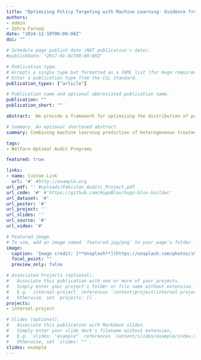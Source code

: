```yaml
---
title: "Optimizing Policy Targeting with Machine Learning: Evidence from Pakistani Audits"
authors:
- admin
- Zehra Farooq
date: "2024-12-10T00:00:00Z"
doi: ""

# Schedule page publish date (NOT publication's date).
#publishDate: "2017-01-01T00:00:00Z"

# Publication type.
# Accepts a single type but formatted as a YAML list (for Hugo requirements).
# Enter a publication type from the CSL standard.
publication_types: ["article"]

# Publication name and optional abbreviated publication name.
publication: ""
publication_short: ""

abstract:  We provide a framework for optimizing the distribution of policy treatment by combining machine learning techniques for the estimation of individualized causal responses with sufficient statistics for relative welfare implications of alternative distributions. This framework is applied to the setting of audit policy optimization in Pakistan. Specifically, we define a model which derives the Marginal Value of Public Funds (MVPF) in terms of three estimable causal effects of individuals in response to an audit -- the net-present value of long-run tax liabilities, taxpayer burden from audit compliance, and government expenditures from the audit. With the universe of individual income tax returns in Pakistan from 2012– 2020, we employ generalized random forests to estimate the individualized causal effects and optimize the distribution of audits with stochastic gradient descent and genetic algorithms. We find that the welfare cost per-dollar of revenue raised can be reduced by between 40%– 57% while collecting even more revenue than under the observed policy.

# Summary. An optional shortened abstract.
summary: Combining machine learning prediction of heterogeneous treatment effects with welfare structural models to derive the optimal auditing scheme in Pakistan.

tags:
- Welfare-Optimal Audit Programs

featured: true

links:
- name: Custom Link
  url: '#' #http://example.org
url_pdf: '' #uploads/Pakistan_Audits_Project.pdf
url_code: '#' #'https://github.com/HugoBlox/hugo-blox-builder'
url_dataset: '#'
url_poster: '#'
url_project: ''
url_slides: ''
url_source: '#'
url_video: '#'

# Featured image
# To use, add an image named `featured.jpg/png` to your page's folder. 
image:
  caption: 'Image credit: [**Unsplash**](https://unsplash.com/photos/s9CC2SKySJM)'
  focal_point: ""
  preview_only: false

# Associated Projects (optional).
#   Associate this publication with one or more of your projects.
#   Simply enter your project's folder or file name without extension.
#   E.g. `internal-project` references `content/project/internal-project/index.md`.
#   Otherwise, set `projects: []`.
projects:
- internal-project

# Slides (optional).
#   Associate this publication with Markdown slides.
#   Simply enter your slide deck's filename without extension.
#   E.g. `slides: "example"` references `content/slides/example/index.md`.
#   Otherwise, set `slides: ""`.
slides: example
---
```


<!--
#note that the above symbols treat this block as a comment. This is otherwise useful code

This work is driven by the results in my [previous paper](/publication/conference-paper/) on LLMs.

{{% callout note %}}
Create your slides in Markdown - click the *Slides* button to check out the example.
{{% /callout %}}

Add the publication's **full text** or **supplementary notes** here. You can use rich formatting such as including [code, math, and images](https://docs.hugoblox.com/content/writing-markdown-latex/).
-->
